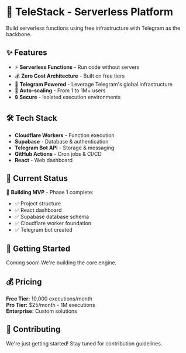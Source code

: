 # 🚀 TeleStack - Serverless Platform

Build serverless functions using free infrastructure with Telegram as the backbone.

## ✨ Features

- ⚡ **Serverless Functions** - Run code without servers
- 💰 **Zero Cost Architecture** - Built on free tiers
- 🔗 **Telegram Powered** - Leverage Telegram's global infrastructure
- 🚀 **Auto-scaling** - From 1 to 1M+ users
- 🔒 **Secure** - Isolated execution environments

## 🛠️ Tech Stack

- **Cloudflare Workers** - Function execution
- **Supabase** - Database & authentication  
- **Telegram Bot API** - Storage & messaging
- **GitHub Actions** - Cron jobs & CI/CD
- **React** - Web dashboard

## 🎯 Current Status

🚧 **Building MVP** - Phase 1 complete:
- ✅ Project structure
- ✅ React dashboard
- ✅ Supabase database schema
- ✅ Cloudflare worker foundation
- ✅ Telegram bot created

## 🚀 Getting Started

Coming soon! We're building the core engine.

## 💰 Pricing

**Free Tier:** 10,000 executions/month  
**Pro Tier:** $25/month - 1M executions  
**Enterprise:** Custom solutions

## 🤝 Contributing

We're just getting started! Stay tuned for contribution guidelines.
